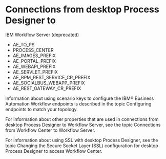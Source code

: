 # Connections from desktop Process Designer to
IBM Workflow
Server
(deprecated)

- AE\_TO\_PS
- PROCESS\_CENTER
- AE\_IMAGES\_PREFIX
- AE\_PORTAL\_PREFIX
- AE\_WEBAPI\_PREFIX
- AE\_SERVLET\_PREFIX
- AE\_BPM\_REST\_SERVICE\_CR\_PREFIX
- AE\_SOCIALBUS\_WEBAPP\_PREFIX
- AE\_REST\_GATEWAY\_CR\_PREFIX

Information
about using scenario keys to configure the IBM® Business Automation
Workflow endpoints is described in the topic Configuring endpoints to match your topology.

For information
about other properties that are used in connections from desktop Process Designer to Workflow Server, see the topic Connections from Workflow Center to Workflow Server.

For information about using SSL with desktop Process Designer, see the topic Changing the Secure Socket Layer (SSL) configuration for desktop Process Designer to access Workflow Center.
